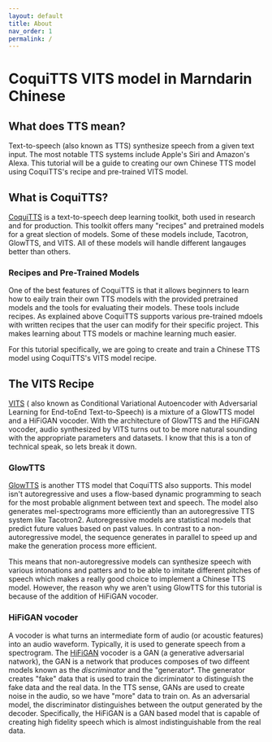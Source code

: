 ```yaml
---
layout: default
title: About
nav_order: 1
permalink: /
---
```

# CoquiTTS VITS model in Marndarin Chinese
## What does TTS mean?
Text-to-speech (also known as TTS) synthesize speech from a given text input. The most notable TTS systems include Apple's Siri and Amazon's Alexa. 
This tutorial will be a guide to creating our own Chinese TTS model using CoquiTTS's recipe and pre-trained VITS model.
## What is CoquiTTS?
[CoquiTTS](https://github.com/coqui-ai/TTS) is a text-to-speech deep learning toolkit, both used in research and for production. This toolkit offers many "recipes" and pretrained models for a great slection of models. Some of these models include, Tacotron, GlowTTS, and VITS. All of these models will handle different langauges better than others. 
### Recipes and Pre-Trained Models
One of the best features of CoquiTTS is that it allows beginners to learn how to eaily train their own TTS models with the provided pretrained models and the tools for evaluating their models. These tools include recipes. As explained above CoquiTTS supports various pre-trained mdoels with written recipes that the user can modify for their specific project. This makes learning about TTS models or machine learning much easier.

For this tutorial specifically, we are going to create and train a Chinese TTS model using CoquiTTS's VITS model recipe.
## The VITS Recipe
[VITS](https://arxiv.org/pdf/2106.06103.pdf) ( also known as Conditional Variational Autoencoder with Adversarial Learning for End-toEnd Text-to-Speech) is a mixture of a GlowTTS model and a HiFiGAN vocoder. With the architecture of GlowTTS and the HiFiGAN vocoder, audio synthesized by VITS turns out to be more natural sounding with the appropriate parameters and datasets. I know that this is a ton of technical speak, so lets break it down.
### GlowTTS
[GlowTTS](https://arxiv.org/abs/2005.11129) is another TTS model that CoquiTTS also supports. This model isn't autoregressive and uses a flow-based dynamic programming to seach for the most probable alignment between text and speech. The model also generates mel-spectrograms more efficiently than an autoregressive TTS system like Tacotron2. Autoregressive models are statistical models that predict future values based on past values. In contrast to a non-autoregressive model, the sequence generates in parallel to speed up and make the generation process more efficient.

This means that non-autoregressive models can synthesize speech with various intonations and patters and to be able to imitate different pitches of speech which makes a really good choice to implement a Chinese TTS model. However, the reason why we aren't using GlowTTS for this tutorial is because of the addition of HiFiGAN vocoder.
### HiFiGAN vocoder
A vocoder is what turns an intermediate form of audio (or acoustic features) into an audio waveform. Typically, it is used to generate speech from a spectrogram. The [HiFiGAN](https://arxiv.org/abs/2010.05646) vocoder is a GAN (a generative adversarial natwork), the GAN is a network that produces composes of two diffeent models known as the *discriminator* and the "generator*. The generator creates "fake" data that is used to train the dicriminator to distinguish the fake data and the real data. In the TTS sense, GANs are used to create noise in the audio, so we have "more" data to train on. As an adversarial model, the discriminator distinguishes between the output generated by the decoder. Specifically, the HiFiGAN is a GAN based model that is capable of creating high fidelity speech which is almost indistinguishable from the real data. 

